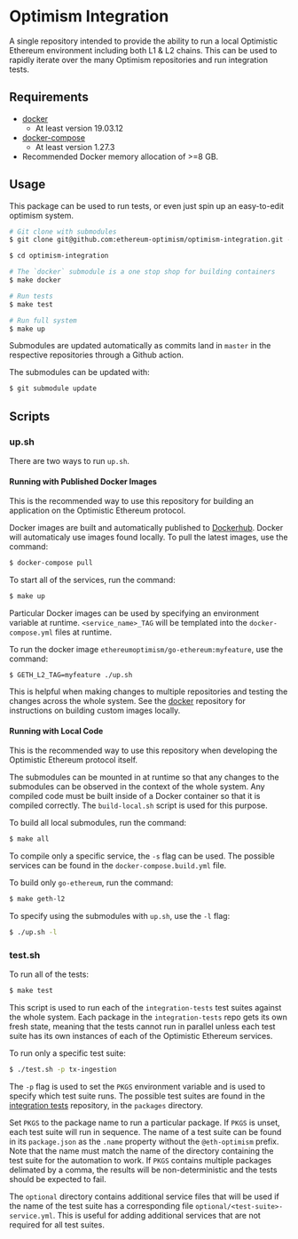 # Optimism Integration

A single repository intended to provide the ability to run a local
Optimistic Ethereum environment including both L1 & L2 chains. This
can be used to rapidly iterate over the many Optimism repositories and
run integration tests.

## Requirements

- [docker](https://docs.docker.com/get-docker/)
  - At least version 19.03.12
- [docker-compose](https://docs.docker.com/compose/install/)
  - At least version 1.27.3
- Recommended Docker memory allocation of >=8 GB.


## Usage
This package can be used to run tests, or even just spin up an easy-to-edit
optimism system.

```bash
# Git clone with submodules
$ git clone git@github.com:ethereum-optimism/optimism-integration.git --recurse-submodules

$ cd optimism-integration

# The `docker` submodule is a one stop shop for building containers
$ make docker

# Run tests
$ make test

# Run full system
$ make up
```

Submodules are updated automatically as commits land in `master` in the
respective repositories through a Github action.

The submodules can be updated with:

```bash
$ git submodule update
```

## Scripts

### up.sh

There are two ways to run `up.sh`.

#### Running with Published Docker Images

This is the recommended way to use this repository for building an application
on the Optimistic Ethereum protocol.

Docker images are built and automatically published to [Dockerhub](https://hub.docker.com/u/ethereumoptimism).
Docker will automaticaly use images found locally. To pull the latest images,
use the command:

```bash
$ docker-compose pull
```

To start all of the services, run the command:

```bash
$ make up
```

Particular Docker images can be used by specifying an environment variable at
runtime. `<service_name>_TAG` will be templated into the `docker-compose.yml`
files at runtime.

To run the docker image `ethereumoptimism/go-ethereum:myfeature`, use the
command:

```
$ GETH_L2_TAG=myfeature ./up.sh
```

This is helpful when making changes to multiple repositories and testing the
changes across the whole system. See the [docker](https://github.com/ethereum-optimism/docker)
repository for instructions on building custom images locally.

#### Running with Local Code

This is the recommended way to use this repository when developing the
Optimistic Ethereum protocol itself.

The submodules can be mounted in at runtime so that any changes to the
submodules can be observed in the context of the whole system.
Any compiled code must be built inside of a Docker container so that
it is compiled correctly. The `build-local.sh` script is used for this
purpose.

To build all local submodules, run the command:

```bash
$ make all
```

To compile only a specific service, the `-s` flag can be used. The possible
services can be found in the `docker-compose.build.yml` file.

To build only `go-ethereum`, run the command:

```bash
$ make geth-l2
```

To specify using the submodules with `up.sh`, use the `-l` flag:

```bash
$ ./up.sh -l
```

### test.sh

To run all of the tests:

```bash
$ make test
```

This script is used to run each of the `integration-tests` test suites
against the whole system. Each package in the `integration-tests` repo
gets its own fresh state, meaning that the tests cannot run in parallel
unless each test suite has its own instances of each of the Optimistic
Ethereum services.

To run only a specific test suite:

```bash
$ ./test.sh -p tx-ingestion
```

The `-p` flag is used to set the `PKGS` environment variable and is
used to specify which test suite runs. The possible test suites are found
in the [integration tests](https://github.com/ethereum-optimism/integration-tests)
repository, in the `packages` directory.

Set `PKGS` to the package name to run a particular package. If `PKGS` is unset,
each test suite will run in sequence. The name of a test suite can be found
in its `package.json` as the `.name` property without the `@eth-optimism`
prefix. Note that the name must match the name of the directory containing
the test suite for the automation to work. If `PKGS` contains
multiple packages delimated by a comma, the results will be non-deterministic
and the tests should be expected to fail.

The `optional` directory contains additional service files that will be used
if the name of the test suite has a corresponding file
`optional/<test-suite>-service.yml`. This is useful for adding additional
services that are not required for all test suites.

